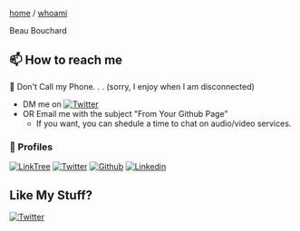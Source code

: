 <p><a href="/">home</a> / <a href="whoami">whoami</a></p>

<div class="whoami-name">Beau Bouchard</div>

## 📫 How to reach me 

📵 Don't Call my Phone. . . (sorry, I enjoy when I am disconnected)

* DM me on [![Twitter](https://img.shields.io/badge/Twitter-FFFFFF.svg?logo=twitter&logoColor=blue)](https://twitter.com/beaubouchard)
* OR Email me with the subject "From Your Github Page"
  * If you want, you can shedule a time to chat on audio/video services. 

### 💅 Profiles

 [![LinkTree](https://img.shields.io/badge/LinkTree-FFFFFF.svg?logo=linktree&logoColor=blue)](https://linktr.ee/beaubouchard)
 [![Twitter](https://img.shields.io/badge/Twitter-FFFFFF.svg?logo=twitter&logoColor=blue)](https://twitter.com/beaubouchard)
 [![Github](https://img.shields.io/badge/Github-FFFFFF.svg?logo=github&logoColor=blue)](https://github.com/BeauBouchard/)
 [![Linkedin](https://img.shields.io/badge/Linkedin-FFFFFF.svg?logo=linkedin&logoColor=blue)](https://www.linkedin.com/in/beaubouchard/)
 
## Like My Stuff?

 [![Twitter](https://img.shields.io/twitter/follow/beaubouchard?label=Follow&style=social)](https://twitter.com/beaubouchard?ref_src=twsrc%5Etfw) 
